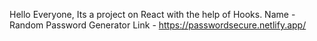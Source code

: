 Hello Everyone,
Its a project on React with the help of Hooks.
Name - Random Password Generator
Link - https://passwordsecure.netlify.app/
